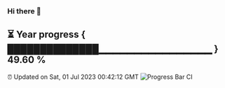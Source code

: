 ### Hi there 👋
⏳ Year progress { ██████████████▁▁▁▁▁▁▁▁▁▁▁▁▁▁▁▁ } 49.60 %
---
⏰ Updated on Sat, 01 Jul 2023 00:42:12 GMT
![Progress Bar CI](https://github.com/Moyi321/Moyi321/workflows/Progress%20Bar%20CI/badge.svg)
